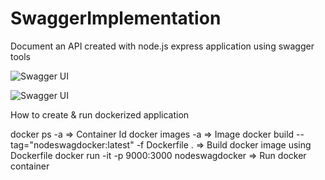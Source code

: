 # SwaggerImplementation

Document an API created with node.js express application using swagger tools

![Swagger UI](https://i.imgur.com/Rtue2ki.png)

![Swagger UI](https://i.imgur.com/kDS4x27.png)

How to create & run dockerized application

docker ps -a => Container Id
docker images -a => Image
docker build --tag="nodeswagdocker:latest" -f Dockerfile . => Build docker image using Dockerfile
docker run -it -p 9000:3000 nodeswagdocker => Run docker container

